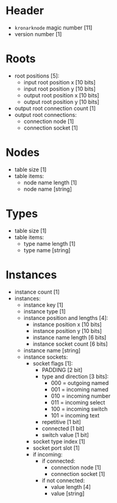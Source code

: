 # Header

- `kronarknode` magic number [11]
- version number [1]

# Roots

- root positions [5]:
    - input root position x [10 bits]
    - input root position y [10 bits]
    - output root position x [10 bits]
    - output root position y [10 bits]
- output root connection count [1]
- output root connections:
    - connection node [1]
    - connection socket [1]

# Nodes

- table size [1]
- table items:
    - node name length [1]
    - node name [string]

# Types

- table size [1]
- table items:
    - type name length [1]
    - type name [string]

# Instances

- instance count [1]
- instances:
    - instance key [1]
    - instance type [1]
    - instance position and lengths [4]:
        - instance position x [10 bits]
        - instance position y [10 bits]
        - instance name length [6 bits]
        - instance socket count [6 bits]
    - instance name [string]
    - instance sockets:
        - socket flags [1]:
            - PADDING [2 bit]
            - type and direction [3 bits]:
                - 000 = outgoing named
                - 001 = incoming named
                - 010 = incoming number
                - 011 = incoming select
                - 100 = incoming switch
                - 101 = incoming text
            - repetitive [1 bit]
            - connected [1 bit]
            - switch value [1 bit]
        - socket type index [1]
        - socket port slot [1]
        - if incoming:
            - if connected:
                - connection node [1]
                - connection socket [1]
            - if not connected:
                - value length [4]
                - value [string]
